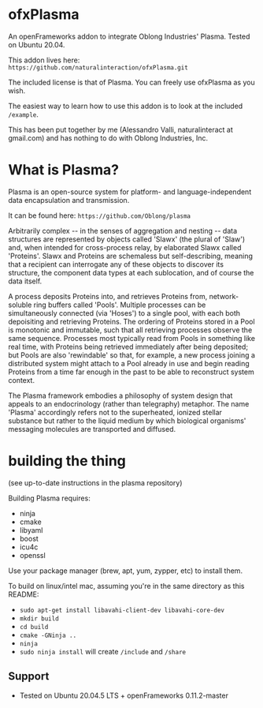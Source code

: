 ofxPlasma
=========

An openFrameworks addon to integrate Oblong Industries' Plasma. Tested on Ubuntu 20.04.

This addon lives here: `https://github.com/naturalinteraction/ofxPlasma.git`

The included license is that of Plasma. You can freely use ofxPlasma as you wish.

The easiest way to learn how to use this addon is to look at the included `/example`.

This has been put together by me (Alessandro Valli, naturalinteract at gmail.com) and has nothing to do with Oblong Industries, Inc.

# What is Plasma?

Plasma is an open-source system for platform- and language-independent data
encapsulation and transmission.

It can be found here: `https://github.com/Oblong/plasma`

Arbitrarily complex -- in the senses of aggregation and nesting -- data
structures are represented by objects called 'Slawx' (the plural of 'Slaw')
and, when intended for cross-process relay, by elaborated Slawx called
'Proteins'. Slawx and Proteins are schemaless but self-describing, meaning
that a recipient can interrogate any of these objects to discover its
structure, the component data types at each sublocation, and of course the
data itself.

A process deposits Proteins into, and retrieves Proteins from, network-soluble
ring buffers called 'Pools'. Multiple processes can be simultaneously
connected (via 'Hoses') to a single pool, with each both depoisiting and
retrieving Proteins. The ordering of Proteins stored in a Pool is monotonic
and immutable, such that all retrieving processes observe the same
sequence. Processes most typically read from Pools in something like real
time, with Proteins being retrieved immediately after being deposited; but
Pools are also 'rewindable' so that, for example, a new process joining a
distributed system might attach to a Pool already in use and begin reading
Proteins from a time far enough in the past to be able to reconstruct system
context.

The Plasma framework embodies a philosophy of system design that appeals to an
endocrinology (rather than telegraphy) metaphor. The name 'Plasma' accordingly
refers not to the superheated, ionized stellar substance but rather to the
liquid medium by which biological organisms' messaging molecules are
transported and diffused.

# building the thing

(see up-to-date instructions in the plasma repository)

Building Plasma requires:

- ninja
- cmake
- libyaml
- boost
- icu4c
- openssl

Use your package manager (brew, apt, yum, zypper, etc) to install them.

To build on linux/intel mac, assuming you're in the same directory as this README:

- `sudo apt-get install libavahi-client-dev libavahi-core-dev`
- `mkdir build`
- `cd build`
- `cmake -GNinja ..`
- `ninja`
- `sudo ninja install` will create `/include` and `/share`

Support
-------------------------------
- Tested on Ubuntu 20.04.5 LTS + openFrameworks 0.11.2-master
